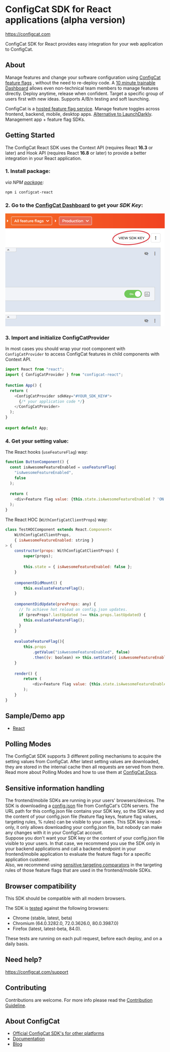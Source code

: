 # ConfigCat SDK for React applications (alpha version)

https://configcat.com

ConfigCat SDK for React provides easy integration for your web application to ConfigCat.

## About

Manage features and change your software configuration using <a href="https://configcat.com" target="_blank">ConfigCat feature flags</a>
, without the need to re-deploy code. A <a href="https://app.configcat.com" target="_blank">10 minute trainable Dashboard</a>
allows even non-technical team members to manage features directly. Deploy anytime, release when confident.
Target a specific group of users first with new ideas. Supports A/B/n testing and soft launching.

ConfigCat is a <a href="https://configcat.com" target="_blank">hosted feature flag service</a>. Manage feature toggles across frontend, backend, mobile, desktop apps. <a href="https://configcat.com" target="_blank">Alternative to LaunchDarkly</a>. Management app + feature flag SDKs.

## Getting Started

The ConfigCat React SDK uses the Context API (requires React **16.3** or later) and Hook API (requires React **16.8** or later) to provide a better integration in your React application.

### 1. Install package:

_via NPM [package](https://npmjs.com/package/configcat-react):_

```PowerShell
npm i configcat-react
```

### 2. Go to the <a href="https://app.configcat.com/sdkkey" target="_blank">ConfigCat Dashboard</a> to get your *SDK Key*:

![SDK-KEY](https://raw.githubusercontent.com/ConfigCat/react-sdk/master/media/readme02-3.png  "SDK-KEY")

### 3. Import and initialize ConfigCatProvider

In most cases you should wrap your root component with `ConfigCatProvider` to access ConfigCat features in child components with Context API.

```js
import React from "react";
import { ConfigCatProvider } from "configcat-react";

function App() {
  return (
    <ConfigCatProvider sdkKey="#YOUR_SDK_KEY#">
      {/* your application code */}
    </ConfigCatProvider>
  );
}

export default App;
```

### 4. Get your setting value:

The React hooks (`useFeatureFlag`) way:
```js
function ButtonComponent() {
  const isAwesomeFeatureEnabled = useFeatureFlag(
    "isAwesomeFeatureEnabled",
    false
  );

  return (
    <div>Feature flag value: {this.state.isAwesomeFeatureEnabled ? 'ON' : 'OFF'}</div>
  );
}
```

The React HOC (`WithConfigCatClientProps`) way:
```js
class TestHOCComponent extends React.Component<
    WithConfigCatClientProps,
    { isAwesomeFeatureEnabled: string }
> {
    constructor(props: WithConfigCatClientProps) {
        super(props);

        this.state = { isAwesomeFeatureEnabled: false };
    }

    componentDidMount() {
        this.evaluateFeatureFlag();
    }

    componentDidUpdate(prevProps: any) {
      // To achieve hot reload on config.json updates.
      if (prevProps?.lastUpdated !== this.props.lastUpdated) {
        this.evaluateFeatureFlag();
      }
    }

    evaluateFeatureFlag(){
        this.props
            .getValue("isAwesomeFeatureEnabled", false)
            .then((v: boolean) => this.setState({ isAwesomeFeatureEnabled: v }));
    }
    
    render() {
        return (
            <div>Feature flag value: {this.state.isAwesomeFeatureEnabled ? 'ON' : 'OFF'}</div>
        );
    }
}
```

## Sample/Demo app
  - [React](https://github.com/configcat/react-sdk/tree/main/samples/react-sdk-sample)

## Polling Modes
The ConfigCat SDK supports 3 different polling mechanisms to acquire the setting values from ConfigCat. After latest setting values are downloaded, they are stored in the internal cache then all requests are served from there. Read more about Polling Modes and how to use them at [ConfigCat Docs](https://configcat.com/docs/sdk-reference/react/).

## Sensitive information handling

The frontend/mobile SDKs are running in your users' browsers/devices. The SDK is downloading a [config.json](https://configcat.com/docs/requests/) file from ConfigCat's CDN servers. The URL path for this config.json file contains your SDK key, so the SDK key and the content of your config.json file (feature flag keys, feature flag values, targeting rules, % rules) can be visible to your users. 
This SDK key is read-only, it only allows downloading your config.json file, but nobody can make any changes with it in your ConfigCat account.  
Suppose you don't want your SDK key or the content of your config.json file visible to your users. In that case, we recommend you use the SDK only in your backend applications and call a backend endpoint in your frontend/mobile application to evaluate the feature flags for a specific application customer.  
Also, we recommend using [sensitive targeting comparators](https://configcat.com/docs/advanced/targeting/#sensitive-text-comparators) in the targeting rules of those feature flags that are used in the frontend/mobile SDKs.

## Browser compatibility
This SDK should be compatible with all modern browsers.

The SDK is [tested](https://github.com/configcat/react-sdk/actions/workflows/react-ci.yml) against the following browsers:
- Chrome (stable, latest, beta)
- Chromium (64.0.3282.0, 72.0.3626.0, 80.0.3987.0)
- Firefox (latest, latest-beta, 84.0).

These tests are running on each pull request, before each deploy, and on a daily basis. 

## Need help?
https://configcat.com/support

## Contributing
Contributions are welcome. For more info please read the [Contribution Guideline](CONTRIBUTING.md).

## About ConfigCat
- [Official ConfigCat SDK's for other platforms](https://github.com/configcat)
- [Documentation](https://configcat.com/docs)
- [Blog](https://blog.configcat.com)
